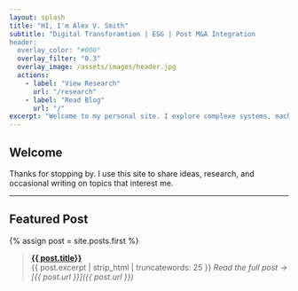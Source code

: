 ```yaml
---
layout: splash
title: "HI, I'm Alex V. Smith"
subtitle: "Digital Transforamtion | ESG | Post M&A Integration
header:
  overlay_color: "#000"
  overlay_filter: "0.3"
  overlay_image: /assets/images/header.jpg
  actions:
    - label: "View Research"
      url: "/research"
    - label: "Read Blog"
      url: "/"
excerpt: "Welcome to my personal site. I explore complexe systems, machine learning, and the science of science."
---
```


## Welcome

Thanks for stopping by. I use this site to share ideas, research, and occasional writing on topics that interest me.

---

## Featured Post

{% assign post = site.posts.first %}
> [**{{ post.title}}**]({{_post.url}})<br>
> {{ post.excerpt | strip_html | truncatewords: 25 }}
_Read the full post → [{{ post.url }}]({{ post.url }})_
